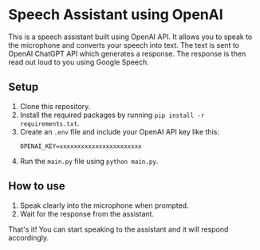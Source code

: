 # Speech Assistant using OpenAI

This is a speech assistant built using OpenAI API. It allows you to speak to the microphone and converts your speech into text. The text is sent to OpenAI ChatGPT API which generates a response. The response is then read out loud to you using Google Speech.

## Setup

1. Clone this repository.
2. Install the required packages by running `pip install -r requirements.txt`.
3. Create an `.env` file and include your OpenAI API key like this:
    ```
    OPENAI_KEY=xxxxxxxxxxxxxxxxxxxxxxx
    ```
4. Run the `main.py` file using `python main.py`.

## How to use

1. Speak clearly into the microphone when prompted.
2. Wait for the response from the assistant.

That's it! You can start speaking to the assistant and it will respond accordingly.
